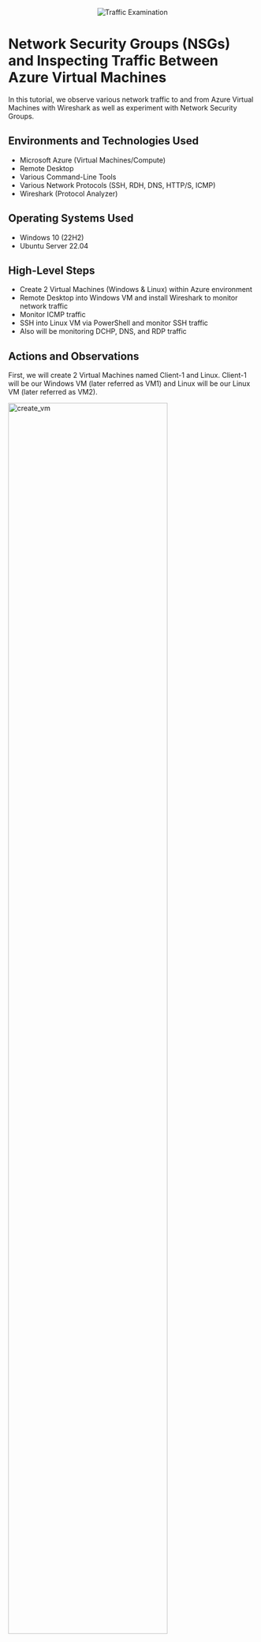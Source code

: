 <p align="center">
<img src="https://i.imgur.com/Ua7udoS.png" alt="Traffic Examination"/>
</p>

<h1>Network Security Groups (NSGs) and Inspecting Traffic Between Azure Virtual Machines</h1>
In this tutorial, we observe various network traffic to and from Azure Virtual Machines with Wireshark as well as experiment with Network Security Groups. <br />


<h2>Environments and Technologies Used</h2>

- Microsoft Azure (Virtual Machines/Compute)
- Remote Desktop
- Various Command-Line Tools
- Various Network Protocols (SSH, RDH, DNS, HTTP/S, ICMP)
- Wireshark (Protocol Analyzer)

<h2>Operating Systems Used </h2>

- Windows 10 (22H2)
- Ubuntu Server 22.04

<h2>High-Level Steps</h2>

- Create 2 Virtual Machines (Windows & Linux) within Azure environment
- Remote Desktop into Windows VM and install Wireshark to monitor network traffic
- Monitor ICMP traffic
- SSH into Linux VM via PowerShell and monitor SSH traffic
- Also will be monitoring DCHP, DNS, and RDP traffic

<h2>Actions and Observations</h2>

<p>
First, we will create 2 Virtual Machines named Client-1 and Linux. Client-1 will be our Windows VM (later referred as VM1) and Linux will be our Linux VM (later referred as VM2).
</p>
<p>
  <img src="https://i.imgur.com/K8pdlD7.png" height="80%" width="80%" alt="create_vm"/>
</p>
  <br />
  <br />
  <br />
  <br />

<p>
 Once we have our two VM's created, we will Remote Desktop into the Windows VM (VM1) and install Wireshark. 
</p>
<p>
  <img src="https://imgur.com/eup7Hf7.png" height="80%" width="80%" alt="create_vm"/>
</p>
<br />
<br />
<br />
<br />

<p>
Once Wireshark is installed. We will filter traffic by ICMP which is the protocol for ping. Then we will need to find the private address for the Linux VM (VM2) because it is on the same network as the VM1. 
We found that the private IP address for VM2 is 10.0.0.5. In PowerShell, from VM1 we sent ping to 10.0.0.5 (VM2). VM2 responded 4 times, we lost 0 packets and received 4 from VM2. 
In Wireshark, the first line we can see the source IP 10.0.0.4 (VM1) and destination IP is 10.0.0.5 (VM2), protocol ICMP, and can see it is an echo or a ping request. The next line we can see the source 10.0.0.5 (VM2) and destination 10.0.0.4 (VM1) and we got an actual reply from VM2. And this happened 4 times. 
</p>
<p>
<img src="https://imgur.com/fX8PKa6.png" height="80%" width="80%" alt="icmp"/>
</p>
<br />
<br />
<br />
<br />

<p>
  Next, we will ping www.google.com using IPv4 and we can see traffic going to Google and traffic coming back from Google. The first ping request we can see the source 10.0.0.4 (VM1) and the destination 142.251.16.99 which is one of Google’s public IP addresses. 
</p>
<p>
<img src="https://imgur.com/BqMLLUW.png" height="80%" width="80%" alt="icmp_ping_google"/>
</p>
  <br />
  <br />
  <br />
  <br />

<p>
We can see what is actually being sent if we expand Internet Control Message Protocol and click Data. Interesting that it is sending the alphabet abcdefghiklmn... which is essentially just junk data being sent across the network.
</p>
<p>
  <img src="https://imgur.com/6iWCaOV.png" height="80%" width="80%" alt="icmp_ping_google"/>
</p>
<br />
<br />
<br />
<br />

<p>
Next, we are going to initiate a perpetual ping from VM1 to VM2 which is a non-stop ping from VM1 to VM2. Then in the following step we are going to change the firewall on VM2 to not allow ICMP traffic to come through. Because ping uses ICMP protocol, once we do that, we should stop seeing Echo replies from VM2. We will observe the results to get a better understanding of how firewalls work. 
</p>
<p>
<img src="https://imgur.com/iwhr2s9.png" height="80%" width="80%" alt="perpetual_ping"/>
  <br />
  <br />
  <img src="https://imgur.com/JGRsMsJ.png" height="80%" width="80%" alt="perpetual_ping"/>
</p>
<br />
<br />
<br />
<br />

<p>
We will minimize VM1 and go back to the Azure portal and go to Network Security Groups (NSG) which is essentially a firewall in Azure. We will go into VM2 (Linux) NSG and deny inbound ICMP traffic to block pings coming from VM1. To accomplish this, we will create another rule that says for ICMP traffic for any destination, the action will be denied. The rule will be created within VM2’s Network Security Group. 
</p>
<p>
<img src="https://imgur.com/9gxmMs5.png" height="80%" width="80%" alt="NSG_rule"/>
  <br />
  <br />
  <img src="https://imgur.com/KI3A7mz.png" height="80%" width="80%" alt="NSG_rule"/>
</p>
<br />
<br />
<br />
<br />

<p>
Switch back to our VM1 Remote Desktop connection and you can see the ping has immediately started timing out. It is getting blocked by VM2's firewall. If we look inside Wireshark, before we got a lot of request/reply, request/reply because VM2 was getting the packets and replying. Now all we are seeing are requests because it is being blocked by the Network Security Group and no chance for VM2 to receive it and send a reply. 
</p>
<p>
<img src="https://imgur.com/eYOEzmc.png" height="80%" width="80%" alt="icmp_blocked_wireshark"/>
</p>

<br />
<br />
<br />
<br />

<p>
We are going to go back into Azure portal and allow VM2’s NSG to allow ICMP traffic again. We can see the replies coming back in reflected in Wireshark and PowerShell. 
</p>
<p>
<img src="https://imgur.com/9jXXG5S.png" height="80%" width="80%" alt="allow_icmp"/>
</p>
<br />
<br />
<br />
<br />

<p>
Next, we are going to explore SSH traffic. SSH is essentially the same thing as Remote Desktop except there is no GUI and you can access another computer's command line. Filter by SSH traffic in Wireshark. Instead of pinging VM2, we are going to SSH into it from VM1. We are going to connect from VM1 to VM2 via Secure Shell. When we created VM1 and VM2, we also created user logins both with identical user names (Labuser). To SSH into VM2 we are going to open PowerShell and type SSH Labuser@10.0.0.5. Immediately when we try to initiate the SSH connection, we can see some SSH traffic in Wireshark.  
</p>
<p>
<img src="https://imgur.com/cwF2is6.png" height="80%" width="80%" alt="initial_SSH_traffic"/>
</p>
<br />
<br />
<br />
<br />

<p>
Once connection is established via SSH, we can see on PowerShell command line: labuser@Linux.  When typing in Linux commands can see Wireshark SSH spam traffic. To close SSH connection, type exit and connection is closed and back into VM1’s command line. 
</p>
<p>
<img src="https://imgur.com/lGhCek8.png" height="80%" width="80%" alt="SSH"/>
  <br />
  <br />
  <img src="https://imgur.com/bBUm25u.png" height="80%" width="80%" alt="SSH"/>
  <br />
  <br />
  <img src="https://imgur.com/pqAE4xZ.png" height="80%" width="80%" alt="SSH"/>
  <br />
  <br />
</p>
<br />
<br />
<br />
<br />

<p>
Next, we will observe DHCP traffic. DHCP is used to automatically assign your IP address. We can force the renewal of our IP address with command "ipconfig /renew". This VM1 is going to broadcast on our virtual network for the DHCP server in Azure to re-issue a new IP address and we can observe some DHCP traffic. 
</p>
<p>
<img src="https://imgur.com/3X8Pwk3.png" height="80%" width="80%" alt="DHCP"/>
</p>
<br />
<br />
<br />
<br />

<p>
Next, we will be going to observe DNS traffic. Filter for DNS traffic by typing “DNS” or “udp.port == 53”, because DNS uses port 53. We can ask the DNS server what the IP address is for any given host name. With “nslookup www.google.com” this essentially asks our DNS server: Hey, what is Google’s IP address? We can see we got an answer with some of Google’s public IP addresses. Also in Wireshark we can see we got whole bunch of Source and Destination queries from between us and our DNS server. It essentially looked up all the information about Google and returned the IP address to us. 
</p>
<p>
<img src="https://imgur.com/3jTfnCo.png" height="80%" width="80%" alt="DNS"/>
</p>
<br />
<br />
<br />
<br />

<p>
Last thing we will observe is RDP traffic by filtering by “tcp.port == 3389”. As soon as you filter for RDP traffic you can see spamming non-stop because there is a live, active RDP session from our host computer to our physical computer. 
</p>
<p>
<img src="https://imgur.com/Y2oZyzZ.png" height="80%" width="80%" alt="RDP"/>
</p>
<br />
<br />
<br />
<br />
